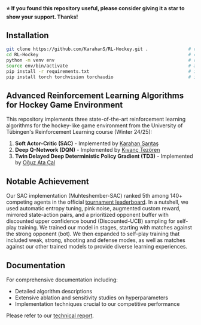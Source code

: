 #### :star: If you found this repository useful, please consider giving it a star to show your support. Thanks! ####

## Installation

```bash
git clone https://github.com/KarahanS/RL-Hockey.git .               # clone the repository
cd RL-Hockey                                                        # cd into the repository
python -m venv env                                                  # create a virtual environment
source env/bin/activate                                             # activate the venv
pip install -r requirements.txt                                     # install the requirements
pip install torch torchvision torchaudio                            # install a suitable torch version
```

## Advanced Reinforcement Learning Algorithms for Hockey Game Environment

This repository implements three state-of-the-art reinforcement learning algorithms for the hockey-like game environment from the University of Tübingen's Reinforcement Learning course (Winter 24/25):

1. **Soft Actor-Critic (SAC)** - Implemented by [Karahan Sarıtaş](https://github.com/KarahanS)
2. **Deep Q-Network (DQN)** - Implemented by [Kıvanç Tezören](https://github.com/kivanctezoren)
3. **Twin Delayed Deep Deterministic Policy Gradient (TD3)** - Implemented by [Oğuz Ata Çal](https://github.com/OguzAtaCal)

## Notable Achievement

Our SAC implementation (Muhteshember-SAC) ranked 5th among 140+ competing agents in the official [tournament leaderboard](https://comprl.cs.uni-tuebingen.de/leaderboard/). In a nutshell, we used automatic entropy tuning, pink noise, augmented custom reward, mirrored state-action pairs, and a prioritized opponent buffer with discounted upper confidence bound (Discounted-UCB) sampling for self-play training. We trained our model in stages, starting with matches against the strong opponent (bot). We then expanded to self-play training that included weak, strong, shooting and defense modes, as well as matches against our other trained models to provide diverse learning experiences.

## Documentation

For comprehensive documentation including:
- Detailed algorithm descriptions
- Extensive ablation and sensitivity studies on hyperparameters
- Implementation techniques crucial to our competitive performance

Please refer to our [technical report](https://github.com/KarahanS/RL-Hockey/blob/main/assets/RL_Course_2024_25_Final_Project_Report.pdf).
